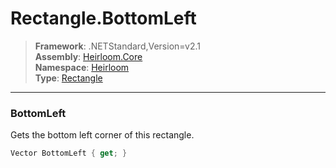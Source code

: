 # Rectangle.BottomLeft

> **Framework**: .NETStandard,Version=v2.1  
> **Assembly**: [Heirloom.Core][0]  
> **Namespace**: [Heirloom][0]  
> **Type**: [Rectangle][1]  

--------------------------------------------------------------------------------

### BottomLeft

Gets the bottom left corner of this rectangle.

```cs
Vector BottomLeft { get; }
```

[0]: ..\Heirloom.Core.md
[1]: Heirloom.Rectangle.md
